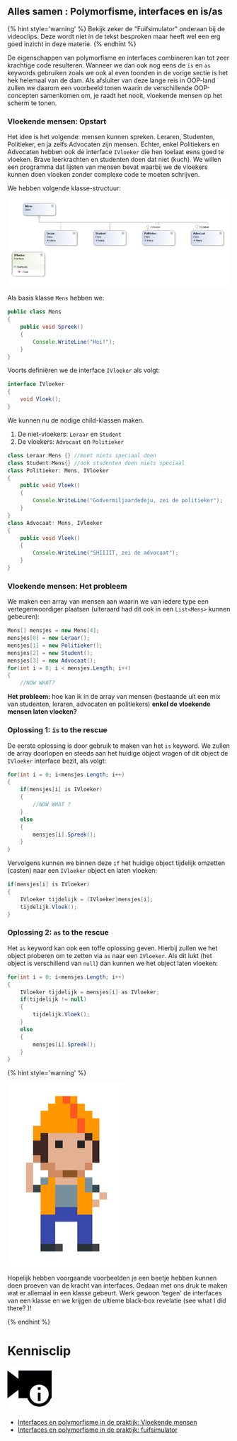 ## Alles samen : Polymorfisme, interfaces en is/as

<!---NOBOOKSTART--->
{% hint style='warning' %}
Bekijk zeker de "Fuifsimulator" onderaan bij de videoclips. Deze wordt niet in de tekst besproken maar heeft wel een erg goed inzicht in deze materie.
{% endhint %}
<!---NOBOOKEND--->

De eigenschappen van polymorfisme en interfaces combineren kan tot zeer krachtige code resulteren.  Wanneer we dan ook nog eens de ``is`` en ``as`` keywords gebruiken zoals we ook al even toonden in de vorige sectie is het hek helemaal van de dam. Als afsluiter van deze lange reis in OOP-land zullen we daarom een voorbeeld tonen waarin de verschillende OOP-concepten samenkomen om, je raadt het nooit, vloekende mensen op het scherm te tonen.


### Vloekende mensen: Opstart

Het idee is het volgende: mensen kunnen spreken. Leraren, Studenten, Politieker, en ja zelfs Advocaten zijn mensen. Echter, enkel Politiekers en Advocaten hebben ook de interface ``IVloeker`` die hen toelaat eens goed te vloeken.  Brave leerkrachten en studenten doen dat niet (kuch). We willen een programma dat lijsten van mensen bevat waarbij we de vloekers kunnen doen vloeken zonder complexe code te moeten schrijven.

We hebben volgende klasse-structuur:

![Klasse-schema van de vloekende mensen](../assets/12_isas/polyinterface.png)


Als basis klasse ``Mens``  hebben we:

```java
public class Mens
{
    public void Spreek()
    {
        Console.WriteLine("Hoi!");
    }
}
```

<!---{pagebreak} --->

Voorts definiëren we de interface ``IVloeker``  als volgt:

```java
interface IVloeker
{
    void Vloek();
}
```

We kunnen nu de nodige child-klassen maken.
1. De niet-vloekers: ``Leraar`` en ``Student``
2. De vloekers: ``Advocaat`` en ``Politieker``

```java
class Leraar:Mens {} //moet niets speciaal doen
class Student:Mens{} //ook studenten doen niets speciaal
class Politieker: Mens, IVloeker
{
    public void Vloek()
    {
        Console.WriteLine("Godvermiljaardedeju, zei de politieker");
    }
}
class Advocaat: Mens, IVloeker
{
    public void Vloek()
    {
        Console.WriteLine("SHIIIIT, zei de advocaat");
    }
}
```

### Vloekende mensen: Het probleem
We maken een array van mensen aan waarin we van iedere type een vertegenwoordiger plaatsen (uiteraard had dit ook in een ``List<Mens>`` kunnen gebeuren):

```java
Mens[] mensjes = new Mens[4];
mensjes[0] = new Leraar();
mensjes[1] = new Politieker();
mensjes[2] = new Student();
mensjes[3] = new Advocaat();
for(int i = 0; i < mensjes.Length; i++)
{
    //NOW WHAT?
```

**Het probleem:** hoe kan ik in de array van mensen (bestaande uit een mix van studenten, leraren, advocaten en politiekers) **enkel de vloekende mensen laten vloeken?**

### Oplossing 1: ``is`` to the rescue
De eerste oplossing is door gebruik te maken van het ``is`` keyword.
We zullen de array doorlopen en steeds aan het huidige object vragen of dit object de ``IVloeker`` interface bezit, als volgt:
```java
for(int i = 0; i<mensjes.Length; i++)
{
    if(mensjes[i] is IVloeker)
    {
        //NOW WHAT ?
    }
    else
    {
        mensjes[i].Spreek();
    }
}
```
Vervolgens kunnen we binnen deze ``if`` het huidige object tijdelijk omzetten (casten) naar een ``IVloeker`` object en laten vloeken:

```java
if(mensjes[i] is IVloeker)
{
    IVloeker tijdelijk = (IVloeker)mensjes[i];
    tijdelijk.Vloek();
}
```

### Oplossing 2: ``as`` to the rescue

Het ``as`` keyword kan ook een toffe oplossing geven. Hierbij zullen we het object proberen om te zetten via ``as`` naar een ``IVloeker``. Als dit lukt (het object is verschillend van ``null``) dan kunnen we het object laten vloeken:
```java
for(int i = 0; i<mensjes.Length; i++)
{
    IVloeker tijdelijk = mensjes[i] as IVloeker;
    if(tijdelijk != null)
    {
        tijdelijk.Vloek();
    }
    else
    {
        mensjes[i].Spreek();
    }
}
```

<!---NOBOOKSTART--->
{% hint style='warning' %}
<!---NOBOOKEND--->
<!---{aside}--->
<!--- {float:right, width:50%} --->
![](../assets/attention.png)

Hopelijk hebben voorgaande voorbeelden je een beetje hebben kunnen doen proeven van de kracht van interfaces. Gedaan met ons druk te maken wat er allemaal in een klasse gebeurt. Werk gewoon 'tegen' de interfaces van een klasse en we krijgen de ultieme black-box revelatie (see what I did there? )!

<!---{/aside}--->
<!---NOBOOKSTART--->
{% endhint %}
<!---NOBOOKEND--->

<!---NOBOOKSTART--->
# Kennisclip
![](../assets/infoclip.png)
* [Interfaces en polymorfisme in de praktijk: Vloekende mensen](https://ap.cloud.panopto.eu/Panopto/Pages/Viewer.aspx?id=01040bf2-b14d-407f-b186-abad00b66540)
* [Interfaces en polymorfisme in de praktijk: fuifsimulator](https://ap.cloud.panopto.eu/Panopto/Pages/Viewer.aspx?id=1827a908-a435-4d89-ae7a-aa4c00911c87)
<!---NOBOOKEND--->